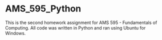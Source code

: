 # AMS_595_Python
This is the second homework assignment for AMS 595 - Fundamentals of Computing. All code was written in Python and ran using Ubuntu for Windows.
